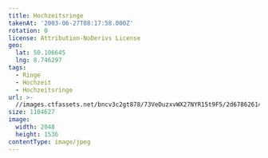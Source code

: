 ```yaml
---
title: Hochzeitsringe
takenAt: '2003-06-27T08:17:58.000Z'
rotation: 0
license: Attribution-NoDerivs License
geo:
  lat: 50.106645
  lng: 8.746297
tags:
  - Ringe
  - Hochzeit
  - Hochzeitsringe
url: >-
  //images.ctfassets.net/bncv3c2gt878/73VeDuzxvWX27NYR15t9F5/2d6786261462ffc41c6f5319511c9f7e/hochzeitsringe_4545682794_o
size: 1104627
image:
  width: 2048
  height: 1536
contentType: image/jpeg
---
```


